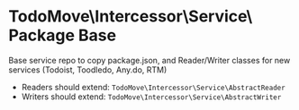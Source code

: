 # TodoMove\Intercessor\Service\ Package Base
Base service repo to copy package.json, and Reader/Writer classes for new services (Todoist, Toodledo, Any.do, RTM)

* Readers should extend: `TodoMove\Intercessor\Service\AbstractReader`
* Writers should extend: `TodoMove\Intercessor\Service\AbstractWriter`

